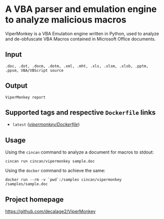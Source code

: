 # A VBA parser and emulation engine to analyze malicious macros

ViperMonkey is a VBA Emulation engine written in Python, used to analyze and
de-obfuscate VBA Macros contained in Microsoft Office documents.

## Input

```
.doc, .dot, .docm, .dotm, .xml, .mht, .xls, .xlsm, .xlsb, .pptm, .ppsm, VBA/VBScript source
```

## Output

```
ViperMonkey report
```

## Supported tags and respective `Dockerfile` links
* `latest` ([*vipermonkey/Dockerfile*](https://gitlab.com/CinCan/tools/blob/master/vipermonkey/Dockerfile))

## Usage

Using the `cincan` command to analyze a document for macros to stdout:

```
cincan run cincan/vipermonkey sample.doc
```

Using the `docker` command to achieve the same:

```
docker run --rm -v `pwd`:/samples cincan/vipermonkey /samples/sample.doc
```

## Project homepage

https://github.com/decalage2/ViperMonkey

